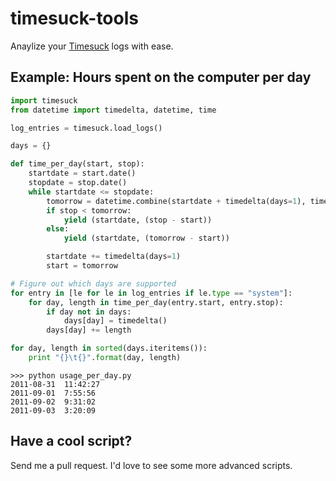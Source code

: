# timesuck-tools

Anaylize your [Timesuck](https://www.github.com/derferman/Timesuck) logs with ease.

## Example: Hours spent on the computer per day

```python
import timesuck
from datetime import timedelta, datetime, time

log_entries = timesuck.load_logs()

days = {}

def time_per_day(start, stop):
    startdate = start.date() 
    stopdate = stop.date()
    while startdate <= stopdate:
        tomorrow = datetime.combine(startdate + timedelta(days=1), time()) 
        if stop < tomorrow:
            yield (startdate, (stop - start))
        else:
            yield (startdate, (tomorrow - start))

        startdate += timedelta(days=1)
        start = tomorrow

# Figure out which days are supported
for entry in [le for le in log_entries if le.type == "system"]:
    for day, length in time_per_day(entry.start, entry.stop):
        if day not in days:
            days[day] = timedelta()
        days[day] += length

for day, length in sorted(days.iteritems()):
    print "{}\t{}".format(day, length)
```

```
>>> python usage_per_day.py
2011-08-31	11:42:27
2011-09-01	7:55:56
2011-09-02	9:31:02
2011-09-03	3:20:09
```

## Have a cool script?

Send me a pull request. I'd love to see some more advanced scripts.

